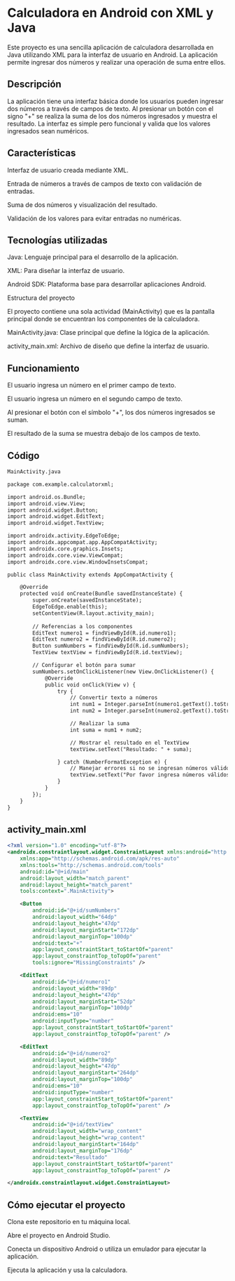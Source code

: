 # Calculadora en Android con XML y Java

Este proyecto es una sencilla aplicación de calculadora desarrollada en Java utilizando XML para la interfaz de usuario en Android. La aplicación permite ingresar dos números y realizar una operación de suma entre ellos.

## Descripción

La aplicación tiene una interfaz básica donde los usuarios pueden ingresar dos números a través de campos de texto. Al presionar un botón con el signo "+" se realiza la suma de los dos números ingresados y muestra el resultado. La interfaz es simple pero funcional y valida que los valores ingresados sean numéricos.

## Características

Interfaz de usuario creada mediante XML.

Entrada de números a través de campos de texto con validación de entradas.

Suma de dos números y visualización del resultado.

Validación de los valores para evitar entradas no numéricas.

## Tecnologías utilizadas

Java: Lenguaje principal para el desarrollo de la aplicación.

XML: Para diseñar la interfaz de usuario.

Android SDK: Plataforma base para desarrollar aplicaciones Android.

Estructura del proyecto

El proyecto contiene una sola actividad (MainActivity) que es la pantalla principal donde se encuentran los componentes de la calculadora.

MainActivity.java: Clase principal que define la lógica de la aplicación.

activity_main.xml: Archivo de diseño que define la interfaz de usuario.

## Funcionamiento

El usuario ingresa un número en el primer campo de texto.

El usuario ingresa un número en el segundo campo de texto.

Al presionar el botón con el símbolo "+", los dos números ingresados se suman.

El resultado de la suma se muestra debajo de los campos de texto.

## Código
```xml
MainActivity.java

package com.example.calculatorxml;

import android.os.Bundle;
import android.view.View;
import android.widget.Button;
import android.widget.EditText;
import android.widget.TextView;

import androidx.activity.EdgeToEdge;
import androidx.appcompat.app.AppCompatActivity;
import androidx.core.graphics.Insets;
import androidx.core.view.ViewCompat;
import androidx.core.view.WindowInsetsCompat;

public class MainActivity extends AppCompatActivity {

    @Override
    protected void onCreate(Bundle savedInstanceState) {
        super.onCreate(savedInstanceState);
        EdgeToEdge.enable(this);
        setContentView(R.layout.activity_main);
        
        // Referencias a los componentes
        EditText numero1 = findViewById(R.id.numero1);
        EditText numero2 = findViewById(R.id.numero2);
        Button sumNumbers = findViewById(R.id.sumNumbers);
        TextView textView = findViewById(R.id.textView);

        // Configurar el botón para sumar
        sumNumbers.setOnClickListener(new View.OnClickListener() {
            @Override
            public void onClick(View v) {
                try {
                    // Convertir texto a números
                    int num1 = Integer.parseInt(numero1.getText().toString());
                    int num2 = Integer.parseInt(numero2.getText().toString());

                    // Realizar la suma
                    int suma = num1 + num2;

                    // Mostrar el resultado en el TextView
                    textView.setText("Resultado: " + suma);

                } catch (NumberFormatException e) {
                    // Manejar errores si no se ingresan números válidos
                    textView.setText("Por favor ingresa números válidos");
                }
            }
        });
    }
}
```

## activity_main.xml
```xml
<?xml version="1.0" encoding="utf-8"?>
<androidx.constraintlayout.widget.ConstraintLayout xmlns:android="http://schemas.android.com/apk/res/android"
    xmlns:app="http://schemas.android.com/apk/res-auto"
    xmlns:tools="http://schemas.android.com/tools"
    android:id="@+id/main"
    android:layout_width="match_parent"
    android:layout_height="match_parent"
    tools:context=".MainActivity">

    <Button
        android:id="@+id/sumNumbers"
        android:layout_width="64dp"
        android:layout_height="47dp"
        android:layout_marginStart="172dp"
        android:layout_marginTop="100dp"
        android:text="+"
        app:layout_constraintStart_toStartOf="parent"
        app:layout_constraintTop_toTopOf="parent"
        tools:ignore="MissingConstraints" />

    <EditText
        android:id="@+id/numero1"
        android:layout_width="89dp"
        android:layout_height="47dp"
        android:layout_marginStart="52dp"
        android:layout_marginTop="100dp"
        android:ems="10"
        android:inputType="number"
        app:layout_constraintStart_toStartOf="parent"
        app:layout_constraintTop_toTopOf="parent" />

    <EditText
        android:id="@+id/numero2"
        android:layout_width="89dp"
        android:layout_height="47dp"
        android:layout_marginStart="264dp"
        android:layout_marginTop="100dp"
        android:ems="10"
        android:inputType="number"
        app:layout_constraintStart_toStartOf="parent"
        app:layout_constraintTop_toTopOf="parent" />

    <TextView
        android:id="@+id/textView"
        android:layout_width="wrap_content"
        android:layout_height="wrap_content"
        android:layout_marginStart="164dp"
        android:layout_marginTop="176dp"
        android:text="Resultado"
        app:layout_constraintStart_toStartOf="parent"
        app:layout_constraintTop_toTopOf="parent" />

</androidx.constraintlayout.widget.ConstraintLayout>
```
## Cómo ejecutar el proyecto

Clona este repositorio en tu máquina local.

Abre el proyecto en Android Studio.

Conecta un dispositivo Android o utiliza un emulador para ejecutar la aplicación.

Ejecuta la aplicación y usa la calculadora.

